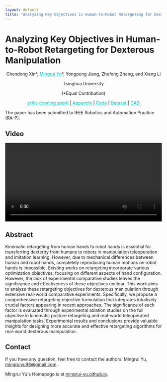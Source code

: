 ```yaml
---
layout: default
title: "Analyzing Key Objectives in Human-to-Robot Retargeting for Dexterous Manipulation"
---
```


# Analyzing Key Objectives in Human-to-Robot Retargeting for Dexterous Manipulation

<p style="text-align: center;"> 
Chendong Xin*, 
<a href="https://mingrui-yu.github.io/" style="color: #0ABAB5; text-decoration: underline;">Mingrui Yu</a>*,
Yongpeng Jiang, 
Zhefeng Zhang, 
and Xiang Li
</p>

<p style="text-align: center;"> 
Tsinghua University
</p>

<p style="text-align: center;"> 
(*Equal Contribution)
</p>

<p style="text-align: center;"> 
<a href="https://mingrui-yu.github.io/retargeting/" style="color: #0ABAB5; text-decoration: underline;">arXiv (coming soon)</a> |
<a href="./Appendix.pdf" style="color: #0ABAB5; text-decoration: underline;">Appendix</a> |
<a href="https://github.com/Mingrui-Yu/retargeting" style="color: #0ABAB5; text-decoration: underline;">Code</a> | 
<a href="https://github.com/Mingrui-Yu/retargeting" style="color: #0ABAB5; text-decoration: underline;">Dataset</a> |
<a href="https://github.com/Mingrui-Yu/retargeting" style="color: #0ABAB5; text-decoration: underline;">CAD</a>
</p>

The paper has been submitted to IEEE Robotics and Automation Practice (RA-P).

## Video

<video controls style="width: 100%; height: auto;">
    <source src="./final.mp4" type="video/mp4">
</video>

## Abstract

Kinematic retargeting from human hands to robot hands is essential for transferring dexterity from humans to robots in manipulation teleoperation and imitation learning.
However, due to mechanical differences between human and robot hands, completely reproducing human motions on robot hands is impossible.
Existing works on retargeting incorporate various optimization objectives, focusing on different aspects of hand configuration. However, the lack of experimental comparative studies leaves the significance and effectiveness of these objectives unclear.
This work aims to analyze these retargeting objectives for dexterous manipulation through extensive real-world comparative experiments.
Specifically, we propose a comprehensive retargeting objective formulation that integrates intuitively crucial factors appearing in recent approaches.
The significance of each factor is evaluated through experimental ablation studies on the full objective in kinematic posture retargeting and real-world teleoperated manipulation tasks.
Experimental results and conclusions provide valuable insights for designing more accurate and effective retargeting algorithms for real-world dexterous manipulation.

## Contact

If you have any question, feel free to contact the authors: Mingrui Yu, [mingruiyu98@gmail.com](mailto:mingruiyu98@gmail.com) .

Mingrui Yu's Homepage is at [mingrui-yu.github.io](https://mingrui-yu.github.io).
